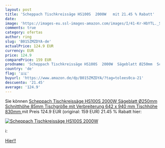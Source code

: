```yaml
---
layout: post
title: 'Scheppach Tischkreissäge HS100S  2000W   mit 21.45 % Rabatt'
date: 
image: 'https://images-eu.ssl-images-amazon.com/images/I/41-Kr-HbYTL._SL200_.jpg'
comments: true
category: ofertas
author: ring
slug: 'B015ZMZDYA-de'
actualPrice: 124.9 EUR
currency: EUR
price: 124.9
comparePrice: 159 EUR
prodname: 'Scheppach Tischkreissäge HS100S  2000W  Sägeblatt Ø250mm  Schnitthöhe 85mm  Tischgröße mit Verbreiterung 642 x 940 mm  Tischhöhe 830mm '
country: 'de'
flag: '🇩🇪'
buyurl: 'https://www.amazon.de/dp/B015ZMZDYA/?tag=tolees0ca-21'
descuento: '21.45'
average: '124.9'
---
```


Sie können [Scheppach Tischkreissäge HS100S  2000W  Sägeblatt Ø250mm  Schnitthöhe 85mm  Tischgröße mit Verbreiterung 642 x 940 mm  Tischhöhe 830mm ](https://www.amazon.de/dp/B015ZMZDYA/?tag=tolees0ca-21) mit Preis 124.9 EUR (original: 159 EUR) 21.45 % Rabatt hier:

[![Scheppach Tischkreissäge HS100S  2000W  ](https://images-eu.ssl-images-amazon.com/images/I/41-Kr-HbYTL._SL200_.jpg)](https://www.amazon.de/dp/B015ZMZDYA/?tag=tolees0ca-21)

ℹ️:


[Hier!!](https://www.amazon.de/dp/B015ZMZDYA/?tag=tolees0ca-21)

